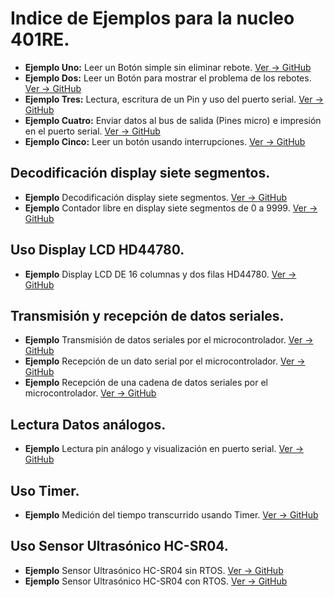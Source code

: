 # **Indice de Ejemplos para la nucleo 401RE.**
* **Ejemplo Uno:** Leer un Botón simple sin eliminar rebote. [Ver -> GitHub](https://github.com/crelec/EjemploBoton1)
* **Ejemplo Dos:** Leer un Botón para mostrar el problema de los rebotes. [Ver -> GitHub](https://github.com/crelec/EjemploBoton2)
* **Ejemplo Tres:** Lectura, escritura de un Pin y uso del puerto serial. [Ver -> GitHub](https://github.com/crelec/EjemploBoton4)
* **Ejemplo Cuatro:** Enviar datos al bus de salida (Pines micro) e impresión en el puerto serial. [Ver -> GitHub](https://github.com/crelec/EjemploBoton5)
* **Ejemplo Cinco:** Leer un botón usando interrupciones. [Ver -> GitHub](https://github.com/crelec/EjemploBoton3)
## Decodificación display siete segmentos.
* **Ejemplo** Decodificación display siete segmentos. [Ver -> GitHub](https://github.com/crelec/EjemploDisplay7_1)
* **Ejemplo** Contador libre en display siete segmentos de 0 a 9999. [Ver -> GitHub](https://github.com/crelec/EjemploDisplay7Mux)
## Uso Display LCD HD44780.
* **Ejemplo** Display LCD DE 16 columnas y dos filas HD44780. [Ver -> GitHub](https://github.com/crelec/LCD_Base)
## Transmisión y recepción de datos seriales.
* **Ejemplo** Transmisión de datos seriales por el microcontrolador. [Ver -> GitHub](https://github.com/crelec/EjemploPuertoSerial_TX)
* **Ejemplo** Recepción de un dato serial por el microcontrolador. [Ver -> GitHub](https://github.com/crelec/EjemploPuertoSerial_RX)
* **Ejemplo** Recepción de una cadena de datos seriales por el microcontrolador. [Ver -> GitHub](https://github.com/crelec/EjemploPuertoSerial_RX_V1)
## Lectura Datos análogos.
* **Ejemplo** Lectura pin análogo y visualización en puerto serial. [Ver -> GitHub](https://github.com/crelec/EjemploEntradaAnaloga1)
## Uso Timer.
* **Ejemplo** Medición del tiempo transcurrido usando Timer. [Ver -> GitHub](https://github.com/crelec/EjemploUsoTimer)
## Uso Sensor Ultrasónico HC-SR04.
* **Ejemplo** Sensor Ultrasónico HC-SR04 sin RTOS. [Ver -> GitHub](https://github.com/crelec/EjemploUltrasonicoHCSR-V0)
* **Ejemplo** Sensor Ultrasónico HC-SR04 con RTOS. [Ver -> GitHub](https://github.com/crelec/EjemploUltrasonicoHCSR-V1)
